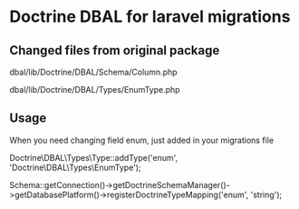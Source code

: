 # Doctrine DBAL for laravel migrations

## Changed files from original package
dbal/lib/Doctrine/DBAL/Schema/Column.php

dbal/lib/Doctrine/DBAL/Types/EnumType.php

## Usage

When you need changing field enum, just added in your migrations file

Doctrine\DBAL\Types\Type::addType('enum', 'Doctrine\DBAL\Types\EnumType');  

Schema::getConnection()->getDoctrineSchemaManager()->getDatabasePlatform()->registerDoctrineTypeMapping('enum', 'string');
